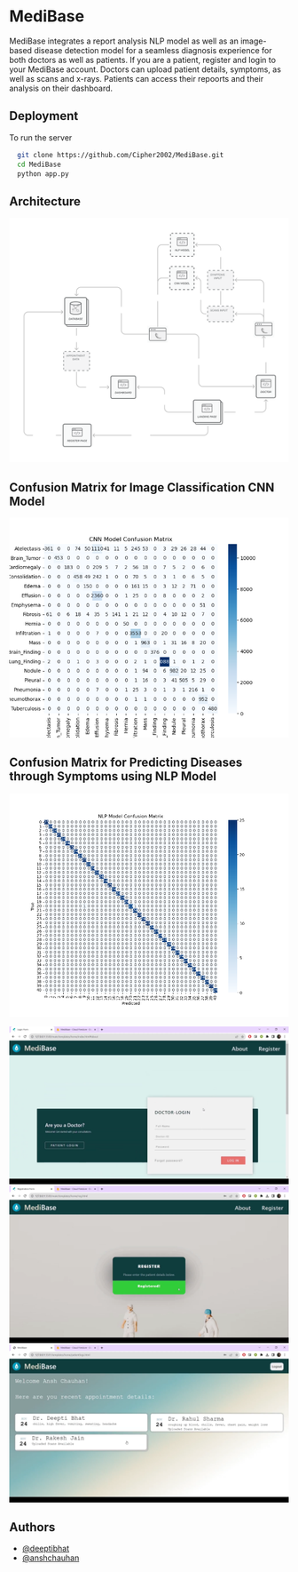 
# MediBase

MediBase integrates a report analysis NLP model as well as an image-based disease detection model for a seamless diagnosis experience for both doctors as well as patients. If you are a patient, register and login to your MediBase account. Doctors can upload patient details, symptoms, as well as scans and x-rays. Patients can access their repoorts and their analysis on their dashboard.


## Deployment

To run the server

```bash
  git clone https://github.com/Cipher2002/MediBase.git
  cd MediBase
  python app.py
```

## Architecture

![App Screenshot](https://github.com/Cipher2002/MediBase/blob/main/images/architecture%20diagram.png)


## Confusion Matrix for Image Classification CNN Model
![App Screenshot](https://github.com/Cipher2002/MediBase/blob/main/images/cnn%20heat%20map.png)

## Confusion Matrix for Predicting Diseases through Symptoms using NLP Model
![App Screenshot](https://github.com/Cipher2002/MediBase/blob/main/images/nlp%20heat%20map.png)

![App Screenshot](https://github.com/Cipher2002/MediBase/blob/main/images/Screenshot%20(1).png)
![App Screenshot](https://github.com/Cipher2002/MediBase/blob/main/images/Screenshot%20(2).png)
![App Screenshot](https://github.com/Cipher2002/MediBase/blob/main/images/Screenshot%20(3).png)

## Authors

- [@deeptibhat](https://github.com/deepti-bhat)
- [@anshchauhan](https://github.com/Cipher2002)

